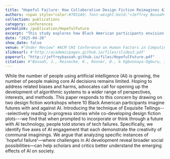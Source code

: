 ```yaml
---
title: "Hopeful Failure: How Collaborative Design Fiction Reimagines AI"
authors: <span style="color:#7851A9; font-weight:bold;">Jeffrey Basoah</span>, <a href="https://homes.cs.washington.edu/~reinecke/" target="_blank">Katharina Reinecke</a>, <a href="https://www.hcde.washington.edu/rosner" target="_blank">Daniela Rosner</a>, <a href="https://website.cs.vt.edu/people/faculty/ihudiya-finda-williams.html" target="_blank">Ihudiya Finda Ogbonnaya-Ogburu</a>
collection: publications
category: conferences
permalink: /publication/HopefulFuture
excerpt: "This study explores how Black American participants envision futures with AI through design fiction workshops, revealing narratives of “hopeful failure” where AI’s limitations open new social possibilities. The findings highlight five key areas of AI engagement, offering insights into the broader social impacts of AI development."
date: "2025-04-28"
show_date: false
venue: #"Under Review" #ACM CHI Conference on Human Factors in Computing Systems (CHI '25)"
slidesurl: #'http://academicpages.github.io/files/slides3.pdf'
paperurl: "http://jeffreybasoah.github.io/files/HopefulFuture.pdf"
citation: #"Basoah, J., Reinecke, K., Rosner, D., & Ogbonnaya-Ogburu, I. Hopeful Failure: How Collaborative Design Fiction Reimagines AI. Under review for the ACM CHI Conference on Human Factors in Computing Systems (CHI '25)."
---
```


While the number of people using artificial intelligence (AI) is growing, the number of people making core AI decisions remains limited. Hoping to address related biases and harms, advocates call for opening up the development of algorithmic systems to a wider range of perspectives,  interests, and methods. This paper responds to this concern by drawing on two design fiction workshops where 10 Black American participants imagine futures with and against AI. Introducing the technique of Exquisite Tellings---selectively reading in-progress stories while co-developing design fiction plots---we find that when prompted to incorporate or think through a future with AI technology, people told stories of tech failures. Specifically, we identify five axes of AI engagement that each demonstrate the creativity of communal imaginings. We argue that analyzing specific instances of `hopeful failure'—where challenges in AI development reveal broader social possibilities—can help scholars and critics better understand the emerging effects of AI on society.

<!--
<p><strong>Authors:</strong>  <span style="color: #7851A9; font-weight: bold;">
    Jeffrey Basoah</span>, <a href="https://www.cs.washington.edu/people/faculty/reinecke" target="_blank">Dr. Katharina Reinecke</a>, <a href="https://www.hcde.washington.edu/rosner" target="_blank">Dr. Daniela Rosner</a>, <a href="https://website.cs.vt.edu/people/faculty/ihudiya-finda-williams.html" target="_blank">Dr. Ihudiya Finda Ogbonnaya-Ogburu</a></p><
-->